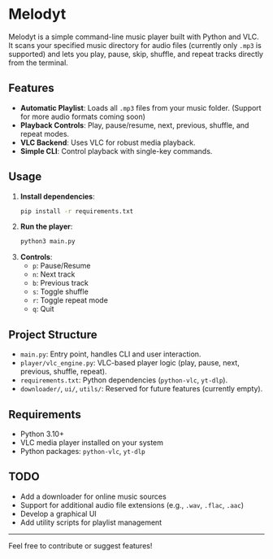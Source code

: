 # Melodyt

Melodyt is a simple command-line music player built with Python and VLC. It scans your specified music directory for audio files (currently only `.mp3` is supported) and lets you play, pause, skip, shuffle, and repeat tracks directly from the terminal.

## Features
- **Automatic Playlist**: Loads all `.mp3` files from your music folder. (Support for more audio formats coming soon)
- **Playback Controls**: Play, pause/resume, next, previous, shuffle, and repeat modes.
- **VLC Backend**: Uses VLC for robust media playback.
- **Simple CLI**: Control playback with single-key commands.

## Usage
1. **Install dependencies**:
	```bash
	pip install -r requirements.txt
	```
2. **Run the player**:
	```bash
	python3 main.py
	```
3. **Controls**:
	- `p`: Pause/Resume
	- `n`: Next track
	- `b`: Previous track
	- `s`: Toggle shuffle
	- `r`: Toggle repeat mode
	- `q`: Quit

## Project Structure
- `main.py`: Entry point, handles CLI and user interaction.
- `player/vlc_engine.py`: VLC-based player logic (play, pause, next, previous, shuffle, repeat).
- `requirements.txt`: Python dependencies (`python-vlc`, `yt-dlp`).
- `downloader/`, `ui/`, `utils/`: Reserved for future features (currently empty).

## Requirements
- Python 3.10+
- VLC media player installed on your system
- Python packages: `python-vlc`, `yt-dlp`

## TODO
- Add a downloader for online music sources
- Support for additional audio file extensions (e.g., `.wav`, `.flac`, `.aac`)
- Develop a graphical UI
- Add utility scripts for playlist management

---
Feel free to contribute or suggest features!